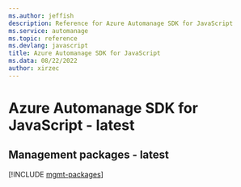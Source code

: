 ```yaml
---
ms.author: jeffish
description: Reference for Azure Automanage SDK for JavaScript
ms.service: automanage
ms.topic: reference
ms.devlang: javascript
title: Azure Automanage SDK for JavaScript
ms.data: 08/22/2022
author: xirzec
---
```

# Azure Automanage SDK for JavaScript - latest

## Management packages - latest
[!INCLUDE [mgmt-packages](automanage-mgmt-index.md)]